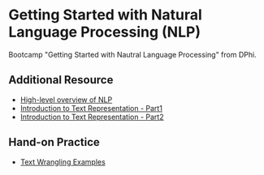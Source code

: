 # Getting Started with Natural Language Processing (NLP)

Bootcamp "Getting Started with Nautral Language Processing" from DPhi.

## Additional Resource

- [High-level overview of NLP](https://towardsdatascience.com/your-guide-to-natural-language-processing-nlp-48ea2511f6e1)
- [Introduction to Text Representation - Part1](https://towardsdatascience.com/introduction-to-text-representations-for-language-processing-part-1-dc6e8068b8a4)
- [Introduction to Text Representation - Part2](https://towardsdatascience.com/introduction-to-text-representations-for-language-processing-part-2-54fe6907868)


## Hand-on Practice

- [Text Wrangling Examples](https://github.com/thunderstroke325/data-science-bootcamp/blob/main/DPhi%20-%20Getting%20Started%20with%20Natural%20Language%20Processing/01.%20Text%20Wrangling%20Examples.ipynb)
